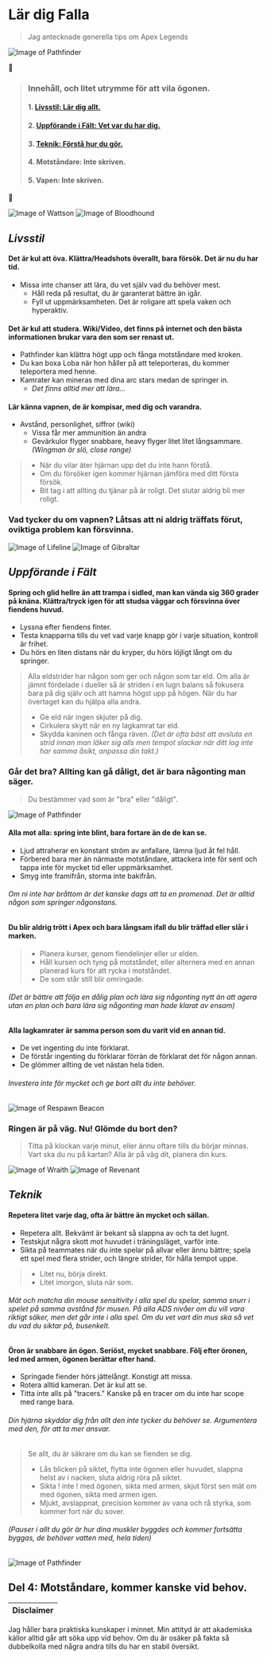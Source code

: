 # Lär dig Falla
> Jag antecknade generella tips om Apex Legends

![Image of Pathfinder](https://www.pixel4k.com/wp-content/uploads/2019/02/apex-legends-pathfinder-4K-12.jpg)

:bookmark_tabs: 

> ### Innehåll, och litet utrymme för att vila ögonen.
> #### 1. [Livsstil: Lär dig allt.](https://github.com/Royaltee/ApexNotes#livsstil)
> #### 2. [Uppförande i Fält: Vet var du har dig.](https://github.com/Royaltee/ApexNotes#uppf%C3%B6rande-i-f%C3%A4lt)
> #### 3. [Teknik: Förstå hur du gör.](https://github.com/Royaltee/ApexNotes#teknik)
> #### 4. Motståndare: Inte skriven.
> #### 5. Vapen: Inte skriven.

:compass: 

![Image of Wattson](https://media.contentapi.ea.com/content/dam/apex-legends/images/2019/01/legends-character-tiles/apex-grid-tile-legends-wattson.png.adapt.crop16x9.200w.png)
![Image of Bloodhound](https://media.contentapi.ea.com/content/dam/apex-legends/images/2019/01/legends-character-tiles/apex-grid-tile-legends-bloodhound.png.adapt.crop16x9.200w.png)
## _Livsstil_

####   Det är kul att öva. Klättra/Headshots överallt, bara försök. Det är nu du har tid.
+ Missa inte chanser att lära, du vet själv vad du behöver mest.
  + Håll reda på resultat, du är garanterat bättre än igår.
  + Fyll ut uppmärksamheten. Det är roligare att spela vaken och hyperaktiv.
 
####   Det är kul att studera. Wiki/Video, det finns på internet och den bästa informationen brukar vara den som ser renast ut.
+ Pathfinder kan klättra högt upp och fånga motståndare med kroken.
+ Du kan boxa Loba när hon håller på att teleporteras, du kommer teleportera med henne.
+ Kamrater kan mineras med dina arc stars medan de springer in.
  + _Det finns alltid mer att lära..._

####   Lär känna vapnen, de är kompisar, med dig och varandra.
+ Avstånd, personlighet, siffror (wiki)
  + Vissa får mer ammunition än andra
  + Gevärkulor flyger snabbare, heavy flyger litet litet långsammare. _(Wingman är slö, close range)_

> + När du vilar äter hjärnan upp det du inte hann förstå.
> + Om du försöker igen kommer hjärnan jämföra med ditt första försök.
> + Bit tag i att allting du tjänar på är roligt. Det slutar aldrig bli mer roligt.

### Vad tycker du om vapnen? Låtsas att ni aldrig träffats förut, oviktiga problem kan försvinna.

![Image of Lifeline](https://media.contentapi.ea.com/content/dam/apex-legends/images/2019/01/legends-character-tiles/apex-grid-tile-legends-lifeline.png.adapt.crop16x9.200w.png)
![Image of Gibraltar](https://media.contentapi.ea.com/content/dam/apex-legends/images/2019/01/legends-character-tiles/apex-grid-tile-legends-gibraltar.png.adapt.crop16x9.200w.png)
## _Uppförande i Fält_

####   Spring och glid hellre än att trampa i sidled, man kan vända sig 360 grader på knäna. Klättra/tryck igen för att studsa väggar och försvinna över fiendens huvud.
+ Lyssna efter fiendens finter.
+ Testa knapparna tills du vet vad varje knapp gör i varje situation, kontroll är frihet.
+ Du hörs en liten distans när du kryper, du hörs löjligt långt om du springer.

> Alla eldstrider har någon som ger och någon som tar eld.
> Om alla är jämnt fördelade i dueller så är striden i en lugn balans så fokusera bara på dig själv och att hamna högst upp på högen.
> När du har övertaget kan du hjälpa alla andra.
> + Ge eld när ingen skjuter på dig.
> + Cirkulera skytt när en ny lagkamrat tar eld.
> + Skydda kaninen och fånga räven.
> _(Det är ofta bäst att avsluta en strid innan man läker sig alls men
>  tempot slackar när ditt lag inte har samma åsikt, anpassa din takt.)_

###  Går det bra? Allting kan gå dåligt, det är bara någonting man säger.
>   Du bestämmer vad som är "bra" eller "dåligt".

![Image of Pathfinder](https://images.alphacoders.com/995/995791.jpg)

####  Alla mot alla: spring inte blint, bara fortare än de de kan se.
+ Ljud attraherar en konstant ström av anfallare, lämna ljud åt fel håll.
+ Förbered bara mer än närmaste motståndare, attackera inte för sent och tappa inte för mycket tid eller uppmärksamhet.
+ Smyg inte framifrån, storma inte bakifrån.
###### _Om ni inte har bråttom är det kanske dags att ta en promenad. Det är alltid någon som springer någonstans._

#### Du blir aldrig trött i Apex och bara långsam ifall du blir träffad eller slår i marken.
> + Planera kurser, genom fiendelinjer eller ur elden.
> + Håll kursen och tyng på motståndet, eller alternera med en annan planerad kurs för att rycka i motståndet.
> + De som står still blir omringade.
###### _(Det är bättre att följa en dålig plan och lära sig någonting nytt än att agera utan en plan och bara lära sig någonting man hade klarat av ensam)_

####   Alla lagkamrater är samma person som du varit vid en annan tid.
+ De vet ingenting du inte förklarat.
+ De förstår ingenting du förklarar förrän de förklarat det för någon annan.
+ De glömmer allting de vet nästan hela tiden.

######  _Investera inte för mycket och ge bort allt du inte behöver._

![Image of Respawn Beacon](https://gamepedia.cursecdn.com/apexlegends_gamepedia_en/1/10/SS_1.jpg)

### Ringen är på väg. Nu! Glömde du bort den?
>  Titta på klockan varje minut, eller ännu oftare tills du börjar minnas.
>   Vart ska du nu på kartan? Alla är på väg dit, planera din kurs.

![Image of Wraith](https://media.contentapi.ea.com/content/dam/apex-legends/images/2019/01/legends-character-tiles/apex-grid-tile-legends-wraith.png.adapt.crop16x9.200w.png)
![Image of Revenant](https://media.contentapi.ea.com/content/dam/apex-legends/images/2020/02/apex-legend-revenant-grid-tile.png.adapt.crop191x100.200w.png)
## _Teknik_

####   Repetera litet varje dag, ofta är bättre än mycket och sällan.
+ Repetera allt. Bekvämt är bekant så slappna av och ta det lugnt.
+ Testskjut några skott mot huvudet i träningsläget, varför inte.
+ Sikta på teammates när du inte spelar på allvar eller ännu bättre; spela ett spel med flera strider, och längre strider, för hålla tempot uppe.

> + Litet nu, börja direkt.
> + Litet imorgon, sluta när som.

######  Mät och matcha din mouse sensitivity i alla spel du spelar, samma snurr i spelet på samma avstånd för musen. På alla ADS nivåer om du vill vara riktigt säker, men det går inte i alla spel. Om du vet vart din mus ska så vet du vad du siktar på, busenkelt.

####   Öron är snabbare än ögon. Seriöst, mycket snabbare. Följ efter öronen, led med armen, ögonen berättar efter hand.
+ Springade fiender hörs jättelångt. Konstigt att missa.
+ Rotera alltid kameran. Det är kul att se.
+ Titta inte alls på "tracers." Kanske på en tracer om du inte har scope med range bara.
###### Din hjärna skyddar dig från allt den inte tycker du behöver se. Argumentera med den, för att ta mer ansvar.

> Se allt, du är säkrare om du kan se fienden se dig.
> + Lås blicken på siktet, flytta inte ögonen eller huvudet, slappna helst av i nacken, sluta aldrig röra på siktet.
> + Sikta ! inte ! med ögonen, sikta med armen, skjut först sen mät om med ögonen, sikta med armen igen.
> + Mjukt, avslappnat, precision kommer av vana och rå styrka, som kommer fort när du sover.

###### _(Pauser i allt du gör är hur dina muskler byggdes och kommer fortsätta byggas, de behöver vatten med, hela tiden)_

![Image of Pathfinder](https://images2.alphacoders.com/989/989919.png)

## Del 4: Motståndare, kommer kanske vid behov.

Disclaimer |
--- |
Jag håller bara praktiska kunskaper i minnet. 
Min attityd är att akademiska källor alltid går att söka upp vid behov. 
Om du är osäker på fakta så dubbelkolla med några andra tills du har en stabil översikt.
